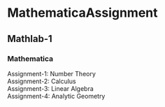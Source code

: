 # MathematicaAssignment
## Mathlab-1 
### Mathematica<br/>
Assignment-1: Number Theory<br/>
Assignment-2: Calculus<br/>
Assignment-3: Linear Algebra<br/>
Assignment-4: Analytic Geometry
